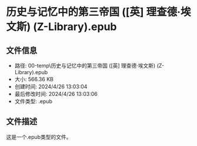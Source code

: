 ﻿# 历史与记忆中的第三帝国 ([英] 理查德·埃文斯) (Z-Library).epub

## 文件信息
- 路径: 00-temp\历史与记忆中的第三帝国 ([英] 理查德·埃文斯) (Z-Library).epub
- 大小: 566.36 KB
- 创建时间: 2024/4/26 13:03:04
- 最后修改时间: 2024/4/26 13:03:06
- 文件类型: .epub

## 文件描述
这是一个.epub类型的文件。

